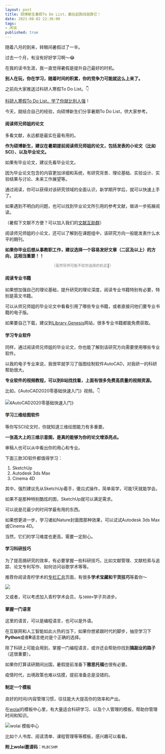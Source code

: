 ```yaml
---
layout: post
title: 硕博新生暑假To Do List，赢在起跑线就靠它！
date: 2021-08-02 22:36:00
tags: 
- 闲谈
published: true
---
```




随着八月的到来，转眼间暑假过了一半。

过去一个月，有没有好好学习啊～😂

在我的读书生涯，我一直觉得暑假是提升自己最好的时机。

**别人在玩，你在学习，随着时间的积累，你的竞争力可能就这么上来了。**

之前向大家推送过科研人寒假To Do List。👇

[科研人寒假To Do List，学了你就比别人强](https://mp.weixin.qq.com/s/gMyD8-XgAHuXYnVT7AuG6Q)！


今天，就结合自己的经验，向硕博新生们分享暑期To Do List，供大家参考。

#### 阅读师兄师姐的论文

多看文献，永远都是最实在最有用的。



**作为硕博新生，建议在暑期提前阅读师兄师姐的论文，包括发表的小论文（比如SCI）、以及毕业论文。**

如果有毕业论文，建议先看毕业论文。

因为毕业论文包含的内容更加详细和系统，有研究背景、理论基础、实验设计、实验结果与讨论、未来工作展望等。

通过阅读，你可以获得对该研究领域的全面认识，新学期开学后，就可以快速上手了。

如果遇到不明白的问题，也可以找到毕业论文所引用的参考文献，做进一步拓展阅读。

（暑假下文献不方便？可以加入我们的[文献互助群](https://mp.weixin.qq.com/s/eTXY1BuHNVRO-W3khcZT-A)）

阅读师兄师姐的小论文，还可以了解到在课题组中，该研究方向一般能发表什么水平的期刊。

**如果你毕业后想从事教职工作，建议选择一个容易发好文章（二区及以上）的方向，这相当重要！！**

  <span style="line-height:1.5;padding:0px 20px;font-size:12px;display:block;text-align:center;color:gray;">（虽然导师可能不给你选择的机会🤭）</span>

#### 阅读专业书籍


如果想加强自己的理论基础，提升研究的理论深度，阅读专业书籍特别有必要，特别是英文书籍。



可以从师兄师姐的毕业论文中看看引用了哪些专业书籍，或者直接问他们要专业书籍的电子版。

如果要自己下载，建议到[Library Genesis](https://libgen.is)网站，很多专业书籍都能免费获取。


#### 学习专业软件

同样，通过阅读师兄师姐的毕业论文，你也能了解到该研究方向需要使用哪些专业软件。

以我的电子专业来说，我很早就学习了版图绘制软件AutoCAD，对我研一的科研帮助很大。



**专业软件的视频教程，可以到B站找找看，上面有很多免费高质量的视频资源。**

比如，《AutoCAD2020零基础快速入门》视频。👇

![《AutoCAD2020零基础快速入门》](https://gitee.com/iseex/figurebed/raw/master/img/20210802215459.png)


#### 学习三维绘图软件

等你写SCI论文时，你就知道三维绘图能力有多重要。



**一张高大上的三维示意图，是真的能够为你的论文增添亮点。**

审稿人也可以从中看出你的用心和专业。

下面三款3D软件都值得学习：

1. SketchUp
2. Autodesk 3ds Max
3. Cinema 4D

其中，强烈建议先从SketchUp着手，傻瓜式操作，简单易学，可能1天就能学会。

如果不是那种特别酷炫的图，SketchUp就可以满足需求。

可以说是花最少的时间学最有用的东西。

如果想更进一步，学习诸如Nature封面图那种效果，可以试试Autodesk 3ds Max或Cinema 4D。

当然，它们的学习难度也更高，需要一定耐心。

#### 学习科研技巧

为了提高搞研究的效率，有必要掌握一些科研技巧，比如文献管理、文献检索与追踪、论文专利写作、如何访问谷歌学术等等。



推荐你阅读青柠学术的[专栏汇总](https://mp.weixin.qq.com/s/x-dT5lfD29IHm4swDisuWA)页面，有很多**学术宝藏和干货技巧**等着你～

![](https://gitee.com/iseex/figurebed/raw/master/img/20210802221409.PNG)

又或者，可以考虑加入青柠学术会员，与`3000+`学子共进步。

#### 掌握一门语言

这里的语言，可以是编程语言，也可以是外语。



在互联网和人工智能如此火热的当下，如果你想紧跟时代的脚步，抽空学习下**Python**或者**R**语言绝对是个正确的选择。

除了科研上可能会用到，掌握一门编程语言，或许还会帮助你找到**搞副业的路子**（这很重要）。

如果你打算读研期间出国，暑假提前准备下**雅思托福**也很有必要。

疫情时代，出境政策也难以估摸，提前准备总是没错的。

#### 制定一个模板

良好的时间/内容管理习惯，往往能大大提高你的效率和产出。



在[wolai](https://www.wolai.com/product)的模板中心里，有大量适合科研学习、以及个人管理的模板，帮助你管理时间和知识。

![wolai 模板中心](https://gitee.com/iseex/figurebed/raw/master/img/20210802223007.png)

比如个人书库、阅读清单、课程管理等等模板，感兴趣可以看看。

**附上wolai邀请码**：`MLBCSHM`